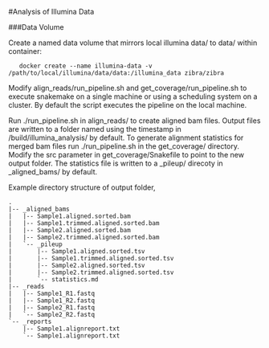#Analysis of Illumina Data

###Data Volume

Create a named data volume that mirrors local illumina data/ to data/ within container:

       docker create --name illumina-data -v /path/to/local/illumina/data/data:/illumina_data zibra/zibra

Modify align_reads/run_pipeline.sh and get_coverage/run_pipeline.sh to execute snakemake on a single machine or using a scheduling system on a cluster. By default the script executes the pipeline on the local machine.

Run ./run_pipeline.sh in align_reads/ to create aligned bam files. Output files are written to a folder named using the timestamp in /build/illumina_analysis/ by default. To generate alignment statistics for merged bam files run ./run_pipeline.sh in the get_coverage/ directory. Modify the src parameter in get_coverage/Snakefile to point to the new output folder. The statistics file is written to a _pileup/ direcoty in _aligned_bams/ by default. 

Example directory structure of output folder,

```
.
|-- _aligned_bams
|   |-- Sample1.aligned.sorted.bam
|   |-- Sample1.trimmed.aligned.sorted.bam
|   |-- Sample2.aligned.sorted.bam
|   |-- Sample2.trimmed.aligned.sorted.bam
|   `-- _pileup
|       |-- Sample1.aligned.sorted.tsv
|       |-- Sample1.trimmed.aligned.sorted.tsv
|       |-- Sample2.aligned.sorted.tsv
|       |-- Sample2.trimmed.aligned.sorted.tsv
|       `-- statistics.md
|-- _reads
|   |-- Sample1_R1.fastq
|   |-- Sample1_R2.fastq
|   |-- Sample2_R1.fastq
|   `-- Sample2_R2.fastq
`-- _reports
    |-- Sample1.alignreport.txt
    `-- Sample1.alignreport.txt
```